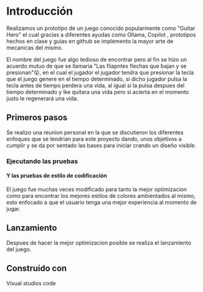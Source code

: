 # Introducción 
Realizamos un prototipo de un juego conocido popularmente como "Guitar Hero" el cual gracias a diferentes ayudas como Ollama, Copilot , prototipos hechos en clase y guias en github se implemento la mayor arte de mecanicas del mismo.

El nombre del juego fue algo tedioso de encontrar pero al fin se hizo un acuerdo mutuo de que se llamaria "Las fliapntes flechas que bajan y se presionan"😮, en el cual el jugador el jugador tendra que presionar la tecla que el juego genere en el tiempo determinado, si dicho jugador pulsa la tecla antes de tiempo perdera una vida, al igual si la pulsa despues del tiempo determinado y lke quitara una vida pero si acierta en el momento justo le regenerará una vida.

## Primeros pasos 

Se realizo una reunion personal en la que se discutieron los diferentes enfoques que se tendrian para este proyecto dando, unos objetivos a cumplir y se da por sentado las bases para iniciar crando un diseño visible.

### Ejecutando las pruebas 

#### Y las pruebas de estilo de codificación 

El juego fue muchas veces modificado para tanto la mejor optimizacion como para encontrar los mejores estilos de colores ambientados al mismo, esto enfocado a que el usuario tenga una mejor experiencia al momento de jugar.

## Lanzamiento 

Despues de hacer la mejor optimizacion posible se realiza el lanzamiento del juego.

## Construido con 

Visual studios code

